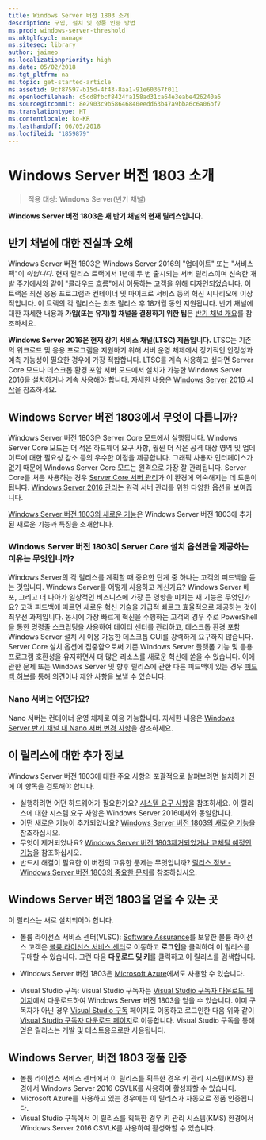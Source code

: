 ```yaml
---
title: Windows Server 버전 1803 소개
description: 구입, 설치 및 정품 인증 방법
ms.prod: windows-server-threshold
ms.mktglfcycl: manage
ms.sitesec: library
author: jaimeo
ms.localizationpriority: high
ms.date: 05/02/2018
ms.tgt_pltfrm: na
ms.topic: get-started-article
ms.assetid: 9cf87597-b15d-4f43-8aa1-91e60367f011
ms.openlocfilehash: c5cd8fbcf8424fa158ad31ca64e3eabe426240a6
ms.sourcegitcommit: 8e2903c9b58646840eedd63b47a9bba6c6a06bf7
ms.translationtype: HT
ms.contentlocale: ko-KR
ms.lasthandoff: 06/05/2018
ms.locfileid: "1859879"
---
```

# <a name="introducing-windows-server-version-1803"></a>Windows Server 버전 1803 소개

>적용 대상: Windows Server(반기 채널)

**Windows Server 버전 1803은 새 반기 채널의 현재 릴리스입니다.**


## <a name="what-the-semi-annual-channel-is--and-isnt"></a>반기 채널에 대한 진실과 오해
Windows Server 버전 1803은 Windows Server 2016의 "업데이트" 또는 "서비스 팩"이 *아닙니다*. 현재 릴리스 트랙에서 1년에 두 번 출시되는 서버 릴리스이며 신속한 개발 주기에서와 같이 "클라우드 흐름"에서 이동하는 고객을 위해 디자인되었습니다. 이 트랙은 최신 응용 프로그램과 컨테이너 및 마이크로 서비스 등의 혁신 시나리오에 이상적입니다. 이 트랙의 각 릴리스는 최초 릴리스 후 18개월 동안 지원됩니다. 반기 채널에 대한 자세한 내용과 **가입(또는 유지)할 채널을 결정하기 위한 팁**은 [반기 채널 개요](semi-annual-channel-overview.md)를 참조하세요.


**Windows Server 2016은 현재 장기 서비스 채널(LTSC) 제품입니다.** LTSC는 기존의 워크로드 및 응용 프로그램을 지원하기 위해 서버 운영 체제에서 장기적인 안정성과 예측 가능성이 필요한 경우에 가장 적합합니다. LTSC를 계속 사용하고 싶다면 Server Core 모드나 데스크톱 환경 포함 서버 모드에서 설치가 가능한 Windows Server 2016을 설치하거나 계속 사용해야 합니다. 자세한 내용은 [Windows Server 2016 시작](https://docs.microsoft.com/windows-server/get-started/server-basics)을 참조하세요.


## <a name="whats-different-about-windows-server-version-1803"></a>Windows Server 버전 1803에서 무엇이 다릅니까?

Windows Server 버전 1803은 Server Core 모드에서 실행됩니다. Windows Server Core 모드는 더 적은 하드웨어 요구 사항, 훨씬 더 작은 공격 대상 영역 및 업데이트에 대한 필요성 감소 등의 우수한 이점을 제공합니다. 그래픽 사용자 인터페이스가 없기 때문에 Windows Server Core 모드는 원격으로 가장 잘 관리됩니다. Server Core를 처음 사용하는 경우 [Server Core 서버 관리](../administration/server-core/server-core-manage.md)가 이 환경에 익숙해지는 데 도움이 됩니다. [Windows Server 2016 관리](../administration/manage-windows-server.md)는 원격 서버 관리를 위한 다양한 옵션을 보여줍니다.

[Windows Server 버전 1803의 새로운 기능](whats-new-in-windows-server-1803.md)은 Windows Server 버전 1803에 추가된 새로운 기능과 특징을 소개합니다.

### <a name="why-does-windows-server-version-1803-offer-only-the-server-core-installation-option"></a>Windows Server 버전 1803이 Server Core 설치 옵션만을 제공하는 이유는 무엇입니까?
Windows Server의 각 릴리스를 계획할 때 중요한 단계 중 하나는 고객의 피드백을 듣는 것입니다. Windows Server를 어떻게 사용하고 계신가요? Windows Server 배포, 그리고 더 나아가 일상적인 비즈니스에 가장 큰 영향을 미치는 새 기능은 무엇인가요? 고객 피드백에 따르면 새로운 혁신 기술을 가급적 빠르고 효율적으로 제공하는 것이 최우선 과제입니다. 동시에 가장 빠르게 혁신을 수행하는 고객의 경우 주로 PowerShell을 통한 명령줄 스크립팅을 사용하여 데이터 센터를 관리하고, 데스크톱 환경 포함 Windows Server 설치 시 이용 가능한 데스크톱 GUI를 강력하게 요구하지 않습니다. Server Core 설치 옵션에 집중함으로써 기존 Windows Server 플랫폼 기능 및 응용 프로그램 호환성을 유지하면서 더 많은 리소스를 새로운 혁신에 쏟을 수 있습니다. 이에 관한 문제 또는 Windows Server 및 향후 릴리스에 관한 다른 피드백이 있는 경우 [피드백 허브](https://support.microsoft.com/help/4021566/windows-10-send-feedback-to-microsoft-with-feedback-hub-app)를 통해 의견이나 제안 사항을 보낼 수 있습니다.


### <a name="what-about-nano-server"></a>Nano 서버는 어떤가요?
Nano 서버는 컨테이너 운영 체제로 이용 가능합니다. 자세한 내용은 [Windows Server 반기 채널 내 Nano 서버 변경 사항](nano-in-semi-annual-channel.md)을 참조하세요.

## <a name="additional-information-about-this-release"></a>이 릴리스에 대한 추가 정보
Windows Server 버전 1803에 대한 주요 사항의 포괄적으로 살펴보려면 설치하기 전에 이 항목을 검토해야 합니다.

- 실행하려면 어떤 하드웨어가 필요한가요? [시스템 요구 사항](system-requirements.md)을 참조하세요. 이 릴리스에 대한 시스템 요구 사항은 Windows Server 2016에서와 동일합니다.
- 어떤 새로운 기능이 추가되었나요? [Windows Server 버전 1803의 새로운 기능](whats-new-in-windows-server-1803.md)을 참조하십시오.
- 무엇이 제거되었나요? [Windows Server 버전 1803제거되었거나 교체될 예정인 기능](windows-server-1803-removed-features.md)을 참조하십시오.
- 반드시 해결이 필요한 이 버전의 고유한 문제는 무엇입니까? [릴리스 정보 - Windows Server 버전 1803의 중요한 문제](server-1803-release-notes.md)를 참조하십시오.


## <a name="where-to-obtain-windows-server-version-1803"></a>Windows Server 버전 1803을 얻을 수 있는 곳

이 릴리스는 새로 설치되어야 합니다.

- 볼륨 라이선스 서비스 센터(VLSC): [Software Assurance](https://www.microsoft.com/en-us/licensing/licensing-programs/software-assurance-default.aspx)를 보유한 볼륨 라이선스 고객은 [볼륨 라이선스 서비스 센터](https://www.microsoft.com/Licensing/servicecenter/default.aspx)로 이동하고 **로그인**을 클릭하여 이 릴리스를 구매할 수 있습니다. 그런 다음 **다운로드 및 키**를 클릭하고 이 릴리스를 검색합니다. 

- Windows Server 버전 1803은 [Microsoft Azure](https://azuremarketplace.microsoft.com/en-us/marketplace/apps/Microsoft.WindowsServer?tab=Overview)에서도 사용할 수 있습니다.

- Visual Studio 구독: Visual Studio 구독자는 [Visual Studio 구독자 다운로드 페이지](https://my.visualstudio.com/downloads?pid=2347)에서 다운로드하여 Windows Server 버전 1803을 얻을 수 있습니다. 이미 구독자가 아닌 경우 [Visual Studio 구독](https://www.visualstudio.com/subscriptions/) 페이지로 이동하고 로그인한 다음 위와 같이 [Visual Studio 구독자 다운로드 페이지](https://my.visualstudio.com/downloads?pid=2347)로 이동합니다. Visual Studio 구독을 통해 얻은 릴리스는 개발 및 테스트용으로만 사용됩니다.




## <a name="activating-windows-server-version-1803"></a>Windows Server, 버전 1803 정품 인증

- 볼륨 라이선스 서비스 센터에서 이 릴리스를 획득한 경우 키 관리 시스템(KMS) 환경에서 Windows Server 2016 CSVLK를 사용하여 활성화할 수 있습니다.
- Microsoft Azure를 사용하고 있는 경우에는 이 릴리스가 자동으로 정품 인증됩니다.
- Visual Studio 구독에서 이 릴리스를 획득한 경우 키 관리 시스템(KMS) 환경에서 Windows Server 2016 CSVLK를 사용하여 활성화할 수 있습니다. 